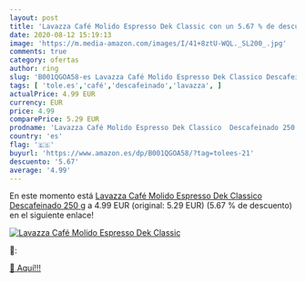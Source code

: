 ```yaml
---
layout: post
title: 'Lavazza Café Molido Espresso Dek Classic con un 5.67 % de descuento'
date: 2020-08-12 15:19:13
image: 'https://m.media-amazon.com/images/I/41+8ztU-WQL._SL200_.jpg'
comments: true
category: ofertas
author: ring
slug: 'B001QGOA58-es Lavazza Café Molido Espresso Dek Classico Descafeinado 250 g'
tags: [ 'tole.es','café','descafeinado','lavazza', ]
actualPrice: 4.99 EUR
currency: EUR
price: 4.99
comparePrice: 5.29 EUR
prodname: 'Lavazza Café Molido Espresso Dek Classico  Descafeinado 250 g'
country: 'es'
flag: '🇪🇸'
buyurl: 'https://www.amazon.es/dp/B001QGOA58/?tag=tolees-21'
descuento: '5.67'
average: '4.99'
---
```


En este momento está [Lavazza Café Molido Espresso Dek Classico  Descafeinado 250 g](https://www.amazon.es/dp/B001QGOA58/?tag=tolees-21) a 4.99 EUR (original: 5.29 EUR) (5.67 %  de descuento) en el siguiente enlace!

[![Lavazza Café Molido Espresso Dek Classic](https://m.media-amazon.com/images/I/41+8ztU-WQL._SL200_.jpg)](https://www.amazon.es/dp/B001QGOA58/?tag=tolees-21)

🔎:


[🛒 Aquí!!!](https://www.amazon.es/dp/B001QGOA58/?tag=tolees-21)
